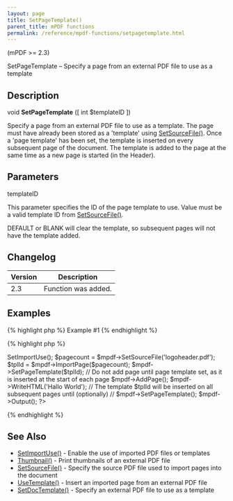 ```yaml
---
layout: page
title: SetPageTemplate()
parent_title: mPDF functions
permalink: /reference/mpdf-functions/setpagetemplate.html
---
```


<div id="bpmbook" class="bpmbook" style="direction:ltr;">
<div class="topic_user_field">
<div id="U0">
<p>(mPDF &gt;= 2.3)</p>
<p>SetPageTemplate – Specify a page from an external PDF file to use as a template</p>
<h2>Description</h2>

<div class="alert alert-info" role="alert">void <b>SetPageTemplate</b> ([ int <span class="parameter">$templateID</span> ])</div>
<p>Specify a page from an external PDF file to use as a template. The page must have already been stored as a 'template' using <a href="/reference/mpdf-functions/setsourcefile.html">SetSourceFile()</a>. Once a 'page template' has been set, the template is inserted on every subsequent page of the document. The template is added to the page at the same time as a new page is started (in the Header).</p>
<h2>Parameters</h2>
<p class="manual_param_dt"><span class="parameter">templateID</span></p>
<p class="manual_param_dd">This parameter specifies the ID of the page template to use. Value must be a valid template ID from <a href="/reference/mpdf-functions/setsourcefile.html">SetSourceFile()</a>.

<span class="smallblock">DEFAULT</span> or <span class="smallblock">BLANK</span> will clear the template, so subsequent pages will not have the template added.</p>
<h2>Changelog</h2>
<table class="bpmTopic"> <thead>
<tr> <th>Version</th><th>Description</th> </tr>
</thead> <tbody>
<tr>
<td>2.3</td>
<td>Function was added.</td>
</tr>
</tbody> </table>
<h2>Examples</h2>

{% highlight php %}
Example #1
{% endhighlight %}

{% highlight php %}
<?php

<?php

include("../mpdf.php");

$mpdf=new mPDF(); 

$mpdf->SetImportUse(); 

$pagecount = $mpdf->SetSourceFile('logoheader.pdf');

$tplId = $mpdf->ImportPage($pagecount);

$mpdf->SetPageTemplate($tplId); 

// Do not add page until page template set, as it is inserted at the start of each page

$mpdf->AddPage();

$mpdf->WriteHTML('Hallo World');

// The template $tplId will be inserted on all subsequent pages until (optionally)

// $mpdf->SetPageTemplate(); 

$mpdf->Output();

?>
{% endhighlight %}

<h2>See Also</h2>
<ul>
<li><a href="/reference/mpdf-functions/setimportuse.html">SetImportUse()</a> - Enable the use of imported PDF files or templates</li>
<li><a href="/reference/mpdf-functions/thumbnail.html">Thumbnail()</a> - Print thumbnails of an external PDF file

</li>
<li><a href="/reference/mpdf-functions/setsourcefile.html">SetSourceFile()</a> - Specify the source PDF file used to import pages into the document

</li>
<li><a href="/reference/mpdf-functions/usetemplate.html">UseTemplate()</a> - Insert an imported page from an external PDF file

</li>
<li><a href="/reference/mpdf-functions/setdoctemplate.html">SetDocTemplate()</a> - Specify an external PDF file to use as a template

</li>
</ul>
<p>&nbsp;</p>
</div>
</div>

